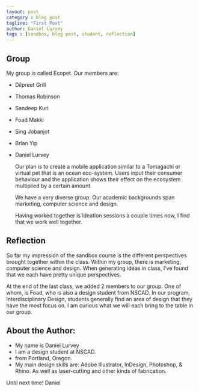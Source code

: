 ```yaml
---
layout: post
category : blog post
tagline: "First Post"
author: Daniel Lurvey
tags : [sandbox, blog post, student, reflection]
---
```



## Group
My group is called Ecopet.
Our members are:
* Dilpreet Grill
* Thomas Robinson
* Sandeep Kuri
* Foad Makki
* Sing Jobanjot
* Brian Yip
* Daniel Lurvey

   Our plan is to create a mobile application similar to a Tomagachi or virtual pet that is an ocean eco-system. Users input their consumer behaviour and the application shows their effect on the ecosystem multiplied by a certain amount.

   We have a very diverse group. Our academic backgrounds span marketing, computer science and design.

   Having worked together is ideation sessions a couple times now, I find that we work well together.

## Reflection

   So far my impression of the sandbox course is the different perspectives brought together within the class. Within my group, there is marketing, computer science and design. When generating ideas in class, I’ve found that we each have pretty unique perspectives.

   At the end of the last class, we added 2 members to our group. One of whom, is Foad, who is also a design student from NSCAD. In our program, Interdisciplinary Design, students generally find an area of design that they have the most focus on. I am curious what we will each bring to the table in our group.

## About the Author:

* My name is Daniel Lurvey
* I am a design student at NSCAD.
* from Portland, Oregon.
* My main design skills are: Adobe Illustrator, InDesign, Photoshop, & Rhino. As well as laser-cutting and other kinds of fabrication.

Until next time!
Daniel
